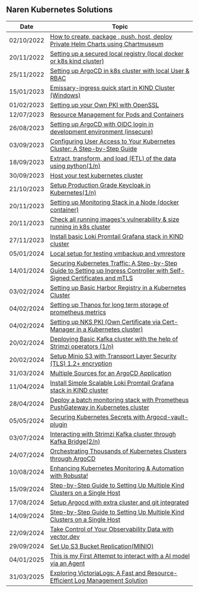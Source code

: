 ## Naren Kubernetes Solutions

| Date       | Topic                                                                                                                                                |
| ---------- | ---------------------------------------------------------------------------------------------------------------------------------------------------- |
| 02/10/2022 | [How to create, package , push, host, deploy Private Helm Charts using Chartmuseum](private-helm-charts.md)                                          |
| 20/11/2022 | [Setting up a secured local registry (local docker or k8s kind cluster)](local-docker-registry.md)                                                   |
| 25/11/2022 | [Setting up ArgoCD in k8s cluster with local User & RBAC](argocd-rbac.md)                                                                            |
| 15/01/2023 | [Emissary-ingress quick start in KIND Cluster (Windows)](emissary-ingress.md)                                                                        |
| 01/02/2023 | [Setting up your Own PKI with OpenSSL](openssl-certificate.md)                                                                                       |
| 12/07/2023 | [Resource Management for Pods and Containers](k8s-resource-management.md)                                                                            |
| 26/08/2023 | [Setting up ArgoCD with OIDC login in development environment (insecure) ](argocd-oidc-setup.md)                                                     |
| 03/09/2023 | [Configuring User Access to Your Kubernetes Cluster: A Step-by-Step Guide](kubernetes-adduser.md)                                                    |
| 18/09/2023 | [Extract, transform, and load (ETL) of the data using python(1/n)](python_requests-1.md)                                                             |
| 30/09/2023 | [Host your test kubernetes cluster ](mykindk8scluster.md)                                                                                            |
| 21/10/2023 | [Setup Production Grade Keycloak in Kubernetes(1/n) ](install-keycloak.md)                                                                           |
| 20/11/2023 | [Setting up Monitoring Stack in a Node (docker container)](setup-monitoring-stack.md)                                                                |
| 20/11/2023 | [Check all running images's vulnerability & size running in k8s cluster](prepare-k8s-image-scanning-report.md)                                       |
| 27/11/2023 | [Install basic Loki Promtail Grafana stack in KIND cluster ](setup-loki-grafana-stack.md)                                                            |
| 05/01/2024 | [Local setup for testing vmbackup and vmrestore ](vmbackup_and_vmrestore.md)                                                                         |
| 14/01/2024 | [Securing Kubernetes Traffic: A Step-by-Step Guide to Setting up Ingress Controller with Self-Signed Certificates and mTLS](secure-local-ingress.md) |
| 03/02/2024 | [Setting up Basic Harbor Registry in a Kubernetes Cluster](basic-harbor-registry.md)                                                                 |
| 04/02/2024 | [Setting up Thanos for long term storage of prometheus metrics](unlimited-monitoring-data-by-thanos.md)                                              |
| 04/02/2024 | [Setting up NKS PKI (Own Certificate via Cert-Manager in a Kubernetes cluster)](k8s-nks-pki-cert-manager.md)                                         |
| 20/02/2024 | [Deploying Basic Kafka cluster with the help of Strimzi operators (1/n)](kafka-setup.md)                                                             |
| 20/02/2024 | [Setup Minio S3 with Transport Layer Security (TLS) 1.2+ encryption](secure-s3-minio.md)                                                             |
| 31/03/2024 | [Multiple Sources for an ArgoCD Application](argocd-multi-source.md)                                                                                 |
| 11/04/2024 | [Install Simple Scalable Loki Promtail Grafana stack in KIND cluster](setup-loki-grafana-stack-simple-scalable.md)                                   |
| 28/04/2024 | [Deploy a batch monitoring stack with Prometheus PushGateway in Kubernetes cluster](prometheus_pushgateway.md)                                       |
| 05/05/2024 | [Securing Kubernetes Secrets with Argocd-vault-plugin](setting-up-argocd-vault-plugin.md)                                                            |
| 03/07/2024 | [Interacting with Strimzi Kafka cluster through Kafka Bridge(2/n)](kafka-setup-2.md)                                                                 |
| 24/07/2024 | [Orchestrating Thousands of Kubernetes Clusters through ArgoCD](argocd-multiple-deployment.md)                                                       |
| 10/08/2024 | [Enhancing Kubernetes Monitoring & Automation with Robusta!](adv-monitoring-with-robusta.md)                                                         |
| 15/09/2024 | [Step-by-Step Guide to Setting Up Multiple Kind Clusters on a Single Host](multiple-kind-k8s-cluster.md)                                             |
| 17/08/2024 | [Setup Argocd with extra cluster and git integrated](setting-up-argocd.md)                                                                           |
| 14/09/2024 | [Step-by-Step Guide to Setting Up Multiple Kind Clusters on a Single Host](multiple-kind-k8s-cluster.md)                                             |
| 22/09/2024 | [Take Control of Your Observability Data with vector.dev](vector.md)                                                                                 |
| 29/09/2024 | [Set Up S3 Bucket Replication(MINIO)](s3-bucket-replication.md)                                                                                      |
| 04/01/2025 | [This is my First Attempt to interact with a AI model via an Agent](https://www.linkedin.com/feed/update/urn:li:activity:7281343073207336960/)       |
| 31/03/2025 | [Exploring VictoriaLogs: A Fast and Resource-Efficient Log Management Solution](victorialogs-demo.md)                                                                                      |
